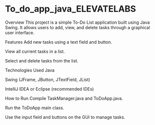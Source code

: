 # To_do_app_java_ELEVATELABS

Overview
This project is a simple To-Do List application built using Java Swing. It allows users to add, view, and delete tasks through a graphical user interface.

Features
Add new tasks using a text field and button.

View all current tasks in a list.

Select and delete tasks from the list.

Technologies Used
Java

Swing (JFrame, JButton, JTextField, JList)

IntelliJ IDEA or Eclipse (recommended IDEs)

How to Run
Compile TaskManager.java and ToDoApp.java.

Run the ToDoApp main class.

Use the input field and buttons on the GUI to manage tasks.
